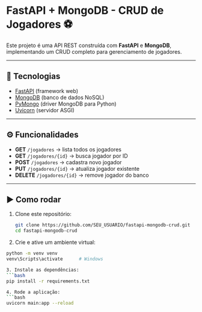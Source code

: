 # FastAPI + MongoDB - CRUD de Jogadores ⚽

Este projeto é uma API REST construída com **FastAPI** e **MongoDB**, implementando um CRUD completo para gerenciamento de jogadores.

---

## 🚀 Tecnologias
- [FastAPI](https://fastapi.tiangolo.com/) (framework web)
- [MongoDB](https://www.mongodb.com/) (banco de dados NoSQL)
- [PyMongo](https://pymongo.readthedocs.io/en/stable/) (driver MongoDB para Python)
- [Uvicorn](https://www.uvicorn.org/) (servidor ASGI)

---

## ⚙️ Funcionalidades
- **GET** `/jogadores` → lista todos os jogadores
- **GET** `/jogadores/{id}` → busca jogador por ID
- **POST** `/jogadores` → cadastra novo jogador
- **PUT** `/jogadores/{id}` → atualiza jogador existente
- **DELETE** `/jogadores/{id}` → remove jogador do banco

---

## ▶️ Como rodar

1. Clone este repositório:
   ```bash
   git clone https://github.com/SEU_USUARIO/fastapi-mongodb-crud.git
   cd fastapi-mongodb-crud  
   
2. Crie e ative um ambiente virtual:
  ```bash
  python -m venv venv
  venv\Scripts\activate      # Windows

3. Instale as dependências:
  ```bash
  pip install -r requirements.txt

4. Rode a aplicação:
  ```bash
  uvicorn main:app --reload


